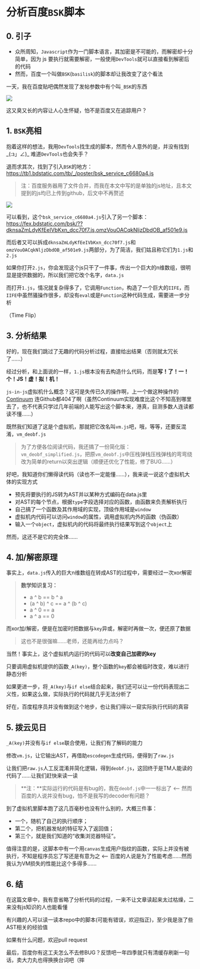 # 分析百度`BSK`脚本

## 0. 引子
- 众所周知，`Javascript`作为一门脚本语言，其加密是不可能的，而解密却十分简单，因为 js 要执行就需要解密，一般使用`DevTools`就可以直接看到解密后的代码
- 然而，百度一个叫做`BSK`(`basilisk`)的脚本却让我改变了这个看法

一天，我在百度贴吧偶然发现了发帖参数中有个叫`_BSK`的东西

![](https://github.com/8qwe24657913/Analyze_baidu_BSK/raw/master/%E5%8E%9F%E5%A7%8B/post_param.png)

这又臭又长的内容让人心生怀疑，怕不是百度又在追踪用户？

## 1. `BSK`亮相

抱着这样的想法，我用`DevTools`找生成的脚本，然而令人意外的是，并没有找到\_(:з」∠)_ 难道`DevTools`也会失手？

退而求其次，找到了引入`BSK`的地方：https://tb1.bdstatic.com/tb/_/poster/bsk_service_c6680a4.js

> 注：百度服务器用了文件合并，而我在本文中写的是单独的js地址，且本文提到的js均已上传到github，后文中不再赘述

![](https://github.com/8qwe24657913/Analyze_baidu_BSK/raw/master/%E5%8E%9F%E5%A7%8B/devtools.png)

可以看到，这个`bsk_service_c6680a4.js`引入了另一个脚本： https://fex.bdstatic.com/bsk/??dknsaZmLdyKfEeIVbKxn_dcc70f7.js,omzVouOACqkNljzDbdOB_af501e9.js

而后者又可以拆成`dknsaZmLdyKfEeIVbKxn_dcc70f7.js`和`omzVouOACqkNljzDbdOB_af501e9.js`两部分，为了简洁，我们姑且称它们为`1.js`和`2.js`

如果你打开`2.js`，你会发现这个js只干了一件事，传出一个巨大的n维数组，很明显是提供数据的，所以我们把它改个名字，`data.js`

而打开`1.js`，情况就复杂得多了，它调用`Function`，构造了一个巨大的`IIFE`，而`IIFE`中虽然骚操作很多，却没有`eval`或是`Function`这种代码生成，需要进一步分析

（Time Flip）

## 3. 分析结果

好的，现在我们跳过了无趣的代码分析过程，直接给出结果（否则就太冗长了……）

经过分析，和上面说的一样，`1.js`根本没有去构造什么代码，而是**写！了！一！个！JS！虚！拟！机！**

`js-in-js`虚拟机什么概念？这可是失传已久的操作啊，上一个做这种操作的 [Continuum](https://www.npmjs.com/package/continuum) 连Github都404了啊（虽然Continuum实现难度比这个不知高到哪里去了，也不代表只学过几年前端的人能写出这个脚本来，港真，目测多数人连读都读不懂……）

既然我们知道了这是个虚拟机，那就把它改名叫`vm.js`吧，哦，等等，还要反混淆，`vm_deobf.js`

> 为了方便各位阅读代码，我还搞了一份简化版：`vm_deobf_simplified.js`，把原`vm_deobf.js`中压栈弹栈压栈弹栈的弯弯绕改为简单的return以突出逻辑（顺便还优化了性能，修了BUG……）

好吧，我知道你们懒得读代码（读也不一定能懂……），我来说一说这个虚拟机大体的实现方式

- 预先将要执行的JS转为AST并以某种方式编码在data.js里
- 对AST的每个节点，根据`type`字段选择对应的函数，由函数来负责解析执行
- 自己搞了一个函数及其作用域的实现，顶级作用域是`window`
- 虚拟机内代码可以访问`window`的属性，调用虚拟机内外的函数（伪函数）
- 输入一个`object`，虚拟机内的代码将最终执行结果写到这个`object`上

然而，这还不是它的完全体……


## 4. 加/解密原理

事实上，`data.js`传入的巨大n维数组在转成AST的过程中，需要经过一次xor解密
> **数学知识复习：**
> * a ^ b == b ^ a
> * (a ^ b) ^ c == a ^ (b ^ c)
> * a ^ 0 == a
> * a ^ a == 0

而xor加/解密，便是在加密时把数据与`key`异或，解密时再做一次，便还原了数据

> 这也不是很强嘛……老师，还能再给力点吗？

当然！事实上，这个虚拟机内运行的代码可以**改变自己加密的key**

只要调用虚拟机提供的函数`_A(key)`，整个函数的`key`都会被临时改变，难以进行静态分析

如果更进一步，将`_A(key)`与`if else`结合起来，我们还可以让一份代码表现出二义性，如果这么做，实际执行的代码就几乎无法分析了

好在，百度程序员并没有做到这个地步，也让我们得以一窥实际执行代码的真容

## 5. 拨云见日

`_A(key)`并没有与`if else`联合使用，让我们有了解码的能力

修改`vm.js`，让它输出AST，再借助`escodegen`生成代码，便得到了`raw.js`

让我们把`raw.js`人工反混淆并简化逻辑，得到`deobf.js`，这回终于是TM人能读的代码了……让我们赶快来读一读

> **注：**实际运行的代码是有bug的，我在`deobf.js`中一一标出了 <-- 然而百度的人说并没有bug，怕不是我写的decoder有问题？

到了虚拟机里脚本跑了这几百毫秒也没有什么别的，大概三件事：

- 一个，随机了自己的执行顺序；
- 第二个，把机器发帖的特征写入了返回值；
- 第三个，就是我们知道的“收集浏览器特征”。

值得注意的是，这脚本中有一个用`canvas`生成用户指纹的函数，实际上并没有被执行，不知是程序员忘了写还是有意为之 <-- 百度的人说是为了性能考虑……然而我认为VM损失的性能比这个多得多……

## 6. 结

在这篇文章中，我有意省略了分析代码的过程，一来不让文章读起来太过枯燥，二来没有js知识的人也能看懂

有兴趣的人可以读一读本repo中的脚本(可能有错误，欢迎指正)，至少我是涨了些AST相关的经验值

如果有什么问题，欢迎pull request

最后，百度你有这工夫怎么不去修BUG？反馈吧一年四季就只有清缓存刷新一句话，卖大力丸也得换换台词吧（摔
